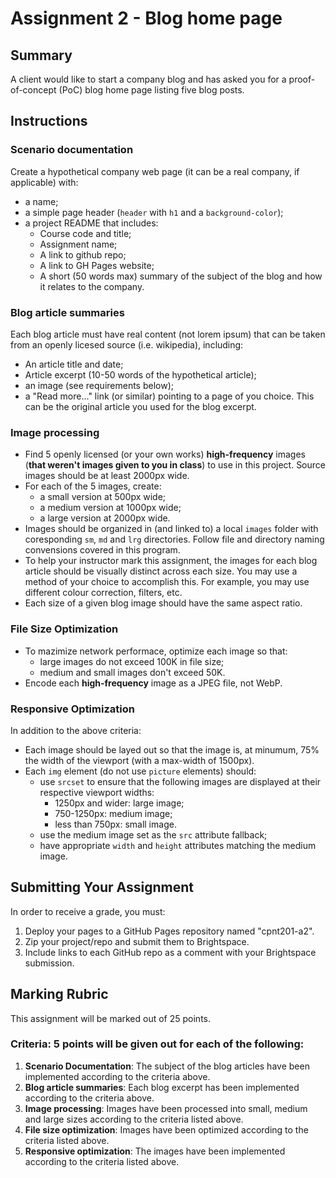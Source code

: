 # Assignment 2 - Blog home page
## Summary
A client would like to start a company blog and has asked you for a proof-of-concept (PoC) blog home page listing five blog posts.

## Instructions
### Scenario documentation
Create a hypothetical company web page (it can be a real company, if applicable) with: 
- a name;
- a simple page header (`header` with `h1` and a `background-color`);
- a project README that includes:
  - Course code and title;
  - Assignment name;
  - A link to github repo;
  - A link to GH Pages website;
  - A short (50 words max) summary of the subject of the blog and how it relates to the company.

### Blog article summaries
Each blog article must have real content (not lorem ipsum) that can be taken from an openly licesed source (i.e. wikipedia), including:
- An article title and date;
- Article excerpt (10-50 words of the hypothetical article);
- an image (see requirements below);
- a "Read more..." link (or similar) pointing to a page of you choice. This can be the original article you used for the blog excerpt.

### Image processing
- Find 5 openly licensed (or your own works) **high-frequency** images (**that weren't images given to you in class**) to use in this project. Source images should be at least 2000px wide.
- For each of the 5 images, create:
  - a small version at 500px wide;
  - a medium version at 1000px wide;
  - a large version at 2000px wide.
- Images should be organized in (and linked to) a local `images` folder with coresponding `sm`, `md` and `lrg` directories. Follow file and directory naming convensions covered in this program.
- To help your instructor mark this assignment, the images for each blog article should be visually distinct across each size. You may use a method of your choice to accomplish this. For example, you may use different colour correction, filters, etc.
- Each size of a given blog image should have the same aspect ratio.

### File Size Optimization
- To mazimize network performace, optimize each image so that:
  - large images do not exceed 100K in file size;
  - medium and small images don't exceed 50K.
- Encode each **high-frequency** image as a JPEG file, not WebP.

### Responsive Optimization
In addition to the above criteria:
- Each image should be layed out so that the image is, at minumum, 75% the width of the viewport (with a max-width of 1500px).
- Each `img` element (do not use `picture` elements) should:
  - use `srcset` to ensure that the following images are displayed at their respective viewport widths:
    - 1250px and wider: large image;
    - 750-1250px: medium image;
    - less than 750px: small image.
  - use the medium image set as the `src` attribute fallback;
  - have appropriate `width` and `height` attributes matching the medium image.

## Submitting Your Assignment
In order to receive a grade, you must:
1. Deploy your pages to a GitHub Pages repository named "cpnt201-a2".
2. Zip your project/repo and submit them to Brightspace.
3. Include links to each GitHub repo as a comment with your Brightspace submission.

## Marking Rubric
This assignment will be marked out of 25 points.

### Criteria: 5 points will be given out for each of the following:
1. **Scenario Documentation**: The subject of the blog articles have been implemented according to the criteria above.
2. **Blog article summaries**: Each blog excerpt has been implemented according to the criteria above. 
3. **Image processing**: Images have been processed into small, medium and large sizes according to the criteria listed above. 
4. **File size optimization**: Images have been optimized according to the criteria listed above.
5. **Responsive optimization**: The images have been implemented according to the criteria listed above.

